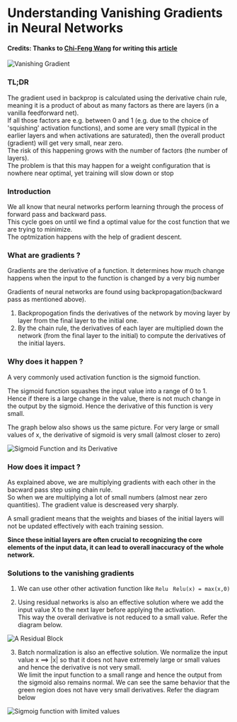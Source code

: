 # Understanding Vanishing Gradients in Neural Networks

#### Credits: Thanks to [Chi-Feng Wang](https://towardsdatascience.com/@reina.wang) for writing this [article](https://towardsdatascience.com/the-vanishing-gradient-problem-69bf08b15484)

![Vanishing Gradient](https://i.stack.imgur.com/YUlyb.jpg)

### TL;DR
The gradient used in backprop is calculated using the derivative chain rule, meaning it is a product of about as many factors as there are layers (in a vanilla feedforward net). <br> 
If all those factors are e.g. between 0 and 1 (e.g. due to the choice of 'squishing' activation functions), and some are very small (typical in the earlier layers and when activations are saturated), then the overall product (gradient) will get very small, near zero.<br> 
The risk of this happening grows with the number of factors (the number of layers). <br>
The problem is that this may happen for a weight configuration that is nowhere near optimal, yet training will slow down or stop

### Introduction

We all know that neural networks perform learning through the process of forward pass and backward pass.<br> 
This cycle goes on until we find a optimal value for the cost function that we are trying to minimize. <br>
The optmization happens with the help of gradient descent.<br>

### What are gradients ?
Gradients are the derivative of a function. It determines how much change happens when the input to the function is changed by a very big number <br>

Gradients of neural networks are found using backpropagation(backward pass as mentioned above). <br>
1. Backpropogation finds the derivatives of the network by moving layer by layer from the final layer to the initial one.<br> 
2. By the chain rule, the derivatives of each layer are multiplied down the network (from the final layer to the initial) to compute the derivatives of the initial layers.

### Why does it happen ?

A very commonly used activation function is the sigmoid function.

The sigmoid function squashes the input value into a range of 0 to 1. <br>
Hence if there is a large change in the value, there is not much change in the output by the sigmoid. Hence the derivative of this function is very small. <br>

The graph below also shows us the same picture. For very large or small values of x, the derivative of sigmoid is very small (almost closer to zero)

![Sigmoid Function and its Derivative](https://miro.medium.com/max/1000/1*6A3A_rt4YmumHusvTvVTxw.png)

### How does it impact ?

As explained above, we are multiplying gradients with each other in the bacward pass step using chain rule. <br>
So when we are multiplying a lot of small numbers (almost near zero quantities). The gradient value is descreased very sharply.  <br>

A small gradient means that the weights and biases of the initial layers will not be updated effectively with each training session. 

**Since these initial layers are often crucial to recognizing the core elements of the input data, it can lead to overall inaccuracy of the whole network.**

### Solutions to the vanishing gradients

1. We can use other other activation function like `Relu`
` Relu(x) = max(x,0)`

2. Using residual networks is also an effective solution where we add the input value X to the next layer before applying the activation.  <br>
This way the overall derivative is not reduced to a small value. Refer the diagram below.

![A Residual Block](https://miro.medium.com/max/385/1*mxJ5gBvZnYPVo0ISZE5XkA.png)

3. Batch normalization is also an effective solution. We normalize the input value x ==> |x| so that it does not have extremely large or small values and hence the derivative is not very small.  <br>
We limit the input function to a small range and hence the output from the sigmoid also remains normal. We can see the same behavior that the green region does not have very small derivatives. Refer the diagram below

![Sigmoig function with limited values](https://miro.medium.com/max/700/1*XCtAytGsbhRQnu-x7Ynr0Q.png)
